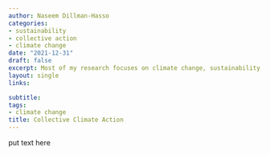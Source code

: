```yaml
---
author: Naseem Dillman-Hasso
categories:
- sustainability
- collective action
- climate change
date: "2021-12-31"
draft: false
excerpt: Most of my research focuses on climate change, sustainability, and collective action. Read more about that here.
layout: single
links:

subtitle: 
tags:
- climate change
title: Collective Climate Action
---
```

put text here